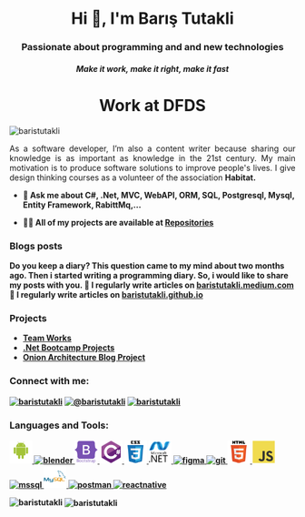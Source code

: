 <h1 align="center">Hi 👋, I'm Barış Tutakli</h1>
<h3 align="center">Passionate about programming and and new technologies</h3>
<h5 align="center">Make it work, make it right, make it fast</h5>

<h1 align="center">Work at DFDS</h1>

<p align="left"> <img src="https://komarev.com/ghpvc/?username=baristutakli&label=Profile%20views&color=0e75b6&style=flat" alt="baristutakli" /> </p>

<p align="left" style="text-align: justify;">
As a software developer, I’m also a content writer because sharing our knowledge is as important as knowledge in the 21st century. My main motivation is to produce software solutions to improve people's lives. I give design thinking courses as a volunteer of the association <b>Habitat<b>.


- 💬 Ask me about <b>C#, .Net, MVC, WebAPI, ORM, SQL, Postgresql, Mysql, Entity Framework, RabittMq,… </b>


- 👨‍💻 All of my projects are available at [Repositories](https://github.com/baristutakli?tab=repositories)


### Blogs posts
Do you keep a diary? This question came to my mind about two months ago. Then i started writing a programming diary. So, i would like to share my posts with you.
📝 I regularly write articles on [baristutakli.medium.com](https://baristutakli.medium.com)
📝 I regularly write articles on [baristutakli.github.io](https://baristutakli.github.io)


### Projects
* [Team Works](https://github.com/baristutakli/Developer_Teamwork)
* [.Net Bootcamp Projects](https://github.com/baristutakli/Patika-dev-Unlu-Co-Net-Bootcamp-Projects)
* [Onion Architecture Blog Project](https://github.com/baristutakli/BarisTutakli.Blog)

<!-- BLOG-POST-LIST:START -->
<!-- BLOG-POST-LIST:END -->

<h3 align="left">Connect with me:</h3>
<p align="left">
<a href="https://linkedin.com/in/baristutakli" target="blank"><img align="center" src="https://raw.githubusercontent.com/rahuldkjain/github-profile-readme-generator/master/src/images/icons/Social/linked-in-alt.svg" alt="baristutakli" height="30" width="40" /></a>
<a href="https://medium.com/@baristutakli" target="blank"><img align="center" src="https://raw.githubusercontent.com/rahuldkjain/github-profile-readme-generator/master/src/images/icons/Social/medium.svg" alt="@baristutakli" height="30" width="40" /></a>
<a href="https://www.hackerrank.com/baristutakli" target="blank"><img align="center" src="https://raw.githubusercontent.com/rahuldkjain/github-profile-readme-generator/master/src/images/icons/Social/hackerrank.svg" alt="baristutakli" height="30" width="40" /></a>


<h3 align="left">Languages and Tools:</h3>
<p align="left"> <a href="https://developer.android.com" target="_blank" rel="noreferrer"> <img src="https://raw.githubusercontent.com/devicons/devicon/master/icons/android/android-original-wordmark.svg" alt="android" width="40" height="40"/> </a> <a href="https://www.blender.org/" target="_blank" rel="noreferrer"> <img src="https://download.blender.org/branding/community/blender_community_badge_white.svg" alt="blender" width="40" height="40"/> </a> <a href="https://getbootstrap.com" target="_blank" rel="noreferrer"> <img src="https://raw.githubusercontent.com/devicons/devicon/master/icons/bootstrap/bootstrap-plain-wordmark.svg" alt="bootstrap" width="40" height="40"/> </a> <a href="https://www.w3schools.com/cs/" target="_blank" rel="noreferrer"> <img src="https://raw.githubusercontent.com/devicons/devicon/master/icons/csharp/csharp-original.svg" alt="csharp" width="40" height="40"/> </a> <a href="https://www.w3schools.com/css/" target="_blank" rel="noreferrer"> <img src="https://raw.githubusercontent.com/devicons/devicon/master/icons/css3/css3-original-wordmark.svg" alt="css3" width="40" height="40"/> </a> <a href="https://dotnet.microsoft.com/" target="_blank" rel="noreferrer"> <img src="https://raw.githubusercontent.com/devicons/devicon/master/icons/dot-net/dot-net-original-wordmark.svg" alt="dotnet" width="40" height="40"/> </a> <a href="https://www.figma.com/" target="_blank" rel="noreferrer"> <img src="https://www.vectorlogo.zone/logos/figma/figma-icon.svg" alt="figma" width="40" height="40"/> </a> <a href="https://git-scm.com/" target="_blank" rel="noreferrer"> <img src="https://www.vectorlogo.zone/logos/git-scm/git-scm-icon.svg" alt="git" width="40" height="40"/> </a> <a href="https://www.w3.org/html/" target="_blank" rel="noreferrer"> <img src="https://raw.githubusercontent.com/devicons/devicon/master/icons/html5/html5-original-wordmark.svg" alt="html5" width="40" height="40"/> </a> <a href="https://developer.mozilla.org/en-US/docs/Web/JavaScript" target="_blank" rel="noreferrer"> <img src="https://raw.githubusercontent.com/devicons/devicon/master/icons/javascript/javascript-original.svg" alt="javascript" width="40" height="40"/> </a> <a href="https://www.microsoft.com/en-us/sql-server" target="_blank" rel="noreferrer"> <img src="https://www.svgrepo.com/show/303229/microsoft-sql-server-logo.svg" alt="mssql" width="40" height="40"/> </a> <a href="https://www.mysql.com/" target="_blank" rel="noreferrer"> <img src="https://raw.githubusercontent.com/devicons/devicon/master/icons/mysql/mysql-original-wordmark.svg" alt="mysql" width="40" height="40"/> </a> <a href="https://postman.com" target="_blank" rel="noreferrer"> <img src="https://www.vectorlogo.zone/logos/getpostman/getpostman-icon.svg" alt="postman" width="40" height="40"/> </a> <a href="https://reactnative.dev/" target="_blank" rel="noreferrer"> <img src="https://reactnative.dev/img/header_logo.svg" alt="reactnative" width="40" height="40"/> </a> </p>

<p><img align="left" src="https://github-readme-stats.vercel.app/api/top-langs?username=baristutakli&show_icons=true&locale=en&layout=compact" alt="baristutakli" /></p>

<p>&nbsp;<img align="center" src="https://github-readme-stats.vercel.app/api?username=baristutakli&show_icons=true&locale=en" alt="baristutakli" /></p>

